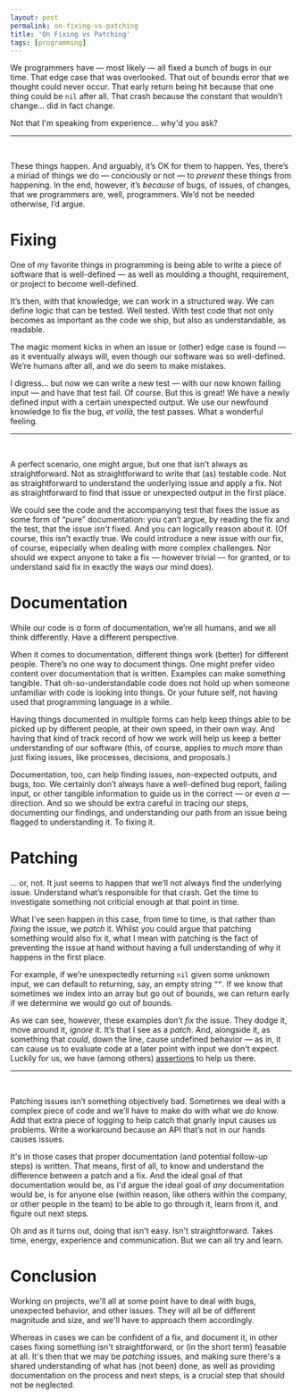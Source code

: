```yaml
---
layout: post
permalink: on-fixing-vs-patching
title: 'On Fixing vs Patching'
tags: [programming]
---
```


We programmers have — most likely — all fixed a bunch of bugs in our time. That edge case that was overlooked. That out of bounds error that we thought could never occur. That early return being hit because that one thing could be `nil` after all. That crash because the constant that wouldn’t change... did in fact change.

Not that I'm speaking from experience... why'd you ask?

---
<br />

These things happen. And arguably, it’s OK for them to happen. Yes, there’s a miriad of things we do — conciously or not — to _prevent_ these things from happening. In the end, however, it’s _because_ of bugs, of issues, of changes, that we programmers are, well, programmers. We’d not be needed otherwise, I’d argue.

# Fixing

One of my favorite things in programming is being able to write a piece of software that is well-defined — as well as moulding a thought, requirement, or project to become well-defined.

It’s then, with that knowledge, we can work in a structured way. We can define logic that can be tested. Well tested. With test code that not only becomes as important as the code we ship, but also as understandable, as readable.

The magic moment kicks in when an issue or (other) edge case is found — as it eventually always will, even though our software was so well-defined. We’re humans after all, and we do seem to make mistakes.

I digress... but now we can write a new test — with our now known failing input — and have that test fail. Of course. But this is great! We have a newly defined input with a certain unexpected output. We use our newfound knowledge to fix the bug, _et voilà_, the test passes. What a wonderful feeling.

---
<br />

A perfect scenario, one might argue, but one that isn’t always as straightforward. Not as straightforward to write that (as) testable code. Not as straightforward to understand the underlying issue and apply a fix. Not as straightforward to find that issue or unexpected output in the first place.

We could see the code and the accompanying test that fixes the issue as some form of “pure” documentation: you can’t argue, by reading the fix and the test, that the issue _isn’t_ fixed. And you can logically reason about it. (Of course, this isn’t exactly true. We could introduce a new issue with our fix, of course, especially when dealing with more complex challenges. Nor should we expect anyone to take a fix — however trivial — for granted, or to understand said fix in exactly the ways our mind does).

# Documentation

While our code is _a_ form of documentation, we’re all humans, and we all think differently. Have a different perspective.

When it comes to documentation, different things work (better) for different people. There’s no one way to document things. One might prefer video content over documentation that is written. Examples can make something tangible. That oh-so-understandable code does not hold up when someone unfamiliar with code is looking into things. Or your future self, not having used that programming language in a while.

Having things documented in multiple forms can help keep things able to be picked up by different people, at their own speed, in their own way. And having that kind of track record of how we work will help us keep a better understanding of our software (this, of course, applies to _much more_ than just fixing issues, like processes, decisions, and proposals.)

Documentation, too, can help finding issues, non-expected outputs, and bugs, too. We certainly don’t always have a well-defined bug report, failing input, or other tangible information to guide us in the correct — or even _a_ — direction. And so we should be extra careful in tracing our steps, documenting our findings, and understanding our path from an issue being flagged to understanding it. To fixing it.

# Patching

... or, not. It just seems to happen that we’ll not always find the underlying issue. Understand what’s responsible for that crash. Get the time to investigate something not criticial enough at that point in time.

What I’ve seen happen in this case, from time to time, is that rather than _fixing_ the issue, we _patch_ it. Whilst you could argue that patching something would also fix it, what I mean with patching is the fact of preventing the issue at hand without having a full understanding of why it happens in the first place.

For example, if we’re unexpectedly returning `nil` given some unknown input, we can default to returning, say, an empty string `””`. If we know that sometimes we index into an array but go out of bounds, we can return early if we determine we would go out of bounds.

As we can see, however, these examples don’t _fix_ the issue. They dodge it, move around it, _ignore_ it. It’s that I see as a _patch_. And, alongside it, as something that _could_, down the line, cause undefined behavior — as in, it can cause us to evaluate code at a later point with input we don’t expect. Luckily for us, we have (among others) [assertions](/but-that-should-work) to help us there.

---
<br />

Patching issues isn’t something objectively bad. Sometimes we deal with a complex piece of code and we’ll have to make do with what we _do_ know. Add that extra piece of logging to help catch that gnarly input causes us problems. Write a workaround because an API that’s not in our hands causes issues.

It's in those cases that proper documentation (and potential follow-up steps) is written. That means, first of all, to know and understand the difference between a patch and a fix. And the ideal goal of that documentation would be, as I'd argue the ideal goal of _any_ documentation would be, is for anyone else (within reason, like others within the company, or other people in the team) to be able to go through it, learn from it, and figure out next steps.

Oh and as it turns out, doing that isn't easy. Isn't straightforward. Takes time, energy, experience and communication. But we can all try and learn.

# Conclusion

Working on projects, we'll all at some point have to deal with bugs, unexpected behavior, and other issues. They will all be of different magnitude and size, and we'll have to approach them accordingly.

Whereas in cases we can be confident of a fix, and document it, in other cases fixing something isn't straightforward, or (in the short term) feasable at all. It's then that we may be _patching_ issues, and making sure there's a shared understanding of what has (not been) done, as well as providing documentation on the process and next steps, is a crucial step that should not be neglected.
